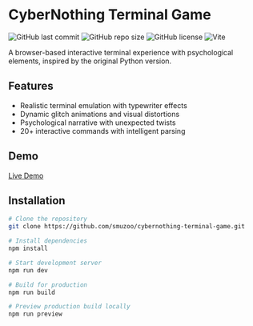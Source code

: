 # CyberNothing Terminal Game

![GitHub last commit](https://img.shields.io/github/last-commit/smuzoo/cybernothing-terminal-game)
![GitHub repo size](https://img.shields.io/github/repo-size/smuzoo/cybernothing-terminal-game)
![GitHub license](https://img.shields.io/github/license/smuzoo/cybernothing-terminal-game)
![Vite](https://img.shields.io/badge/vite-%23646CFF.svg?logo=vite&logoColor=white)

A browser-based interactive terminal experience with psychological elements, inspired by the original Python version.

## Features

- Realistic terminal emulation with typewriter effects
- Dynamic glitch animations and visual distortions
- Psychological narrative with unexpected twists
- 20+ interactive commands with intelligent parsing
## Demo

[Live Demo](https://smuzoo.github.io/cybernothing-terminal-game/)  

## Installation

```bash
# Clone the repository
git clone https://github.com/smuzoo/cybernothing-terminal-game.git

# Install dependencies
npm install

# Start development server
npm run dev

# Build for production
npm run build

# Preview production build locally
npm run preview
